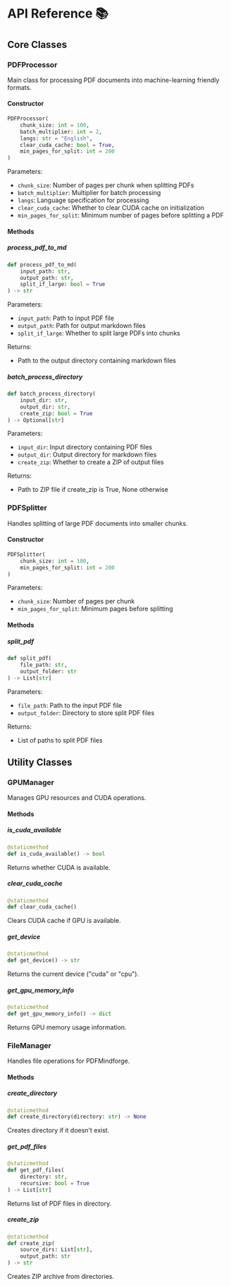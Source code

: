 # API Reference 📚

## Core Classes

### PDFProcessor

Main class for processing PDF documents into machine-learning friendly formats.

#### Constructor

```python
PDFProcessor(
    chunk_size: int = 100,
    batch_multiplier: int = 2,
    langs: str = "English",
    clear_cuda_cache: bool = True,
    min_pages_for_split: int = 200
)
```

Parameters:
- `chunk_size`: Number of pages per chunk when splitting PDFs
- `batch_multiplier`: Multiplier for batch processing
- `langs`: Language specification for processing
- `clear_cuda_cache`: Whether to clear CUDA cache on initialization
- `min_pages_for_split`: Minimum number of pages before splitting a PDF

#### Methods

##### process_pdf_to_md
```python
def process_pdf_to_md(
    input_path: str,
    output_path: str,
    split_if_large: bool = True
) -> str
```

Parameters:
- `input_path`: Path to input PDF file
- `output_path`: Path for output markdown files
- `split_if_large`: Whether to split large PDFs into chunks

Returns:
- Path to the output directory containing markdown files

##### batch_process_directory
```python
def batch_process_directory(
    input_dir: str,
    output_dir: str,
    create_zip: bool = True
) -> Optional[str]
```

Parameters:
- `input_dir`: Input directory containing PDF files
- `output_dir`: Output directory for markdown files
- `create_zip`: Whether to create a ZIP of output files

Returns:
- Path to ZIP file if create_zip is True, None otherwise

### PDFSplitter

Handles splitting of large PDF documents into smaller chunks.

#### Constructor
```python
PDFSplitter(
    chunk_size: int = 100,
    min_pages_for_split: int = 200
)
```

Parameters:
- `chunk_size`: Number of pages per chunk
- `min_pages_for_split`: Minimum pages before splitting

#### Methods

##### split_pdf
```python
def split_pdf(
    file_path: str,
    output_folder: str
) -> List[str]
```

Parameters:
- `file_path`: Path to the input PDF file
- `output_folder`: Directory to store split PDF files

Returns:
- List of paths to split PDF files

## Utility Classes

### GPUManager

Manages GPU resources and CUDA operations.

#### Methods

##### is_cuda_available
```python
@staticmethod
def is_cuda_available() -> bool
```
Returns whether CUDA is available.

##### clear_cuda_cache
```python
@staticmethod
def clear_cuda_cache()
```
Clears CUDA cache if GPU is available.

##### get_device
```python
@staticmethod
def get_device() -> str
```
Returns the current device ("cuda" or "cpu").

##### get_gpu_memory_info
```python
@staticmethod
def get_gpu_memory_info() -> dict
```
Returns GPU memory usage information.

### FileManager

Handles file operations for PDFMindforge.

#### Methods

##### create_directory
```python
@staticmethod
def create_directory(directory: str) -> None
```
Creates directory if it doesn't exist.

##### get_pdf_files
```python
@staticmethod
def get_pdf_files(
    directory: str,
    recursive: bool = True
) -> List[str]
```
Returns list of PDF files in directory.

##### create_zip
```python
@staticmethod
def create_zip(
    source_dirs: List[str],
    output_path: str
) -> str
```
Creates ZIP archive from directories.